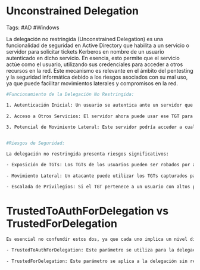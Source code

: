 # Unconstrained Delegation

Tags: #AD #Windows 

La delegación no restringida (Unconstrained Delegation) es una funcionalidad de seguridad en Active Directory que habilita a un servicio o servidor para solicitar tickets Kerberos en nombre de un usuario autenticado en dicho servicio. En esencia, esto permite que el servicio actúe como el usuario, utilizando sus credenciales para acceder a otros recursos en la red. Este mecanismo es relevante en el ámbito del pentesting y la seguridad informática debido a los riesgos asociados con su mal uso, ya que puede facilitar movimientos laterales y compromisos en la red.

```bash 
#Funcionamiento de la Delegación No Restringida:

1. Autenticación Inicial: Un usuario se autentica ante un servidor que tiene habilitada la delegación no restringida. Durante este proceso, el Ticket Granting Ticket (TGT) del usuario se almacena en la memoria del servidor.
    
2. Acceso a Otros Servicios: El servidor ahora puede usar ese TGT para solicitar tickets de acceso a otros servicios (service tickets) en nombre del usuario, sin ninguna restricción específica.
    
3. Potencial de Movimiento Lateral: Este servidor podría acceder a cualquier otro servicio dentro del mismo dominio (o en algunos casos, incluso en dominios de confianza) como si fuera el usuario, lo que puede permitir a un atacante moverse lateralmente en la red.


#Riesgos de Seguridad:

La delegación no restringida presenta riesgos significativos:

- Exposición de TGTs: Los TGTs de los usuarios pueden ser robados por atacantes que comprometen el servidor, lo que permite al atacante solicitar tickets de servicio para cualquier servicio como si fueran el usuario comprometido.
    
- Movimiento Lateral: Un atacante puede utilizar los TGTs capturados para moverse lateralmente a través de la red y acceder a otros servicios y datos.
    
- Escalada de Privilegios: Si el TGT pertenece a un usuario con altos privilegios, como un administrador de dominio, el atacante puede obtener un control significativo sobre la red.
```

# TrustedToAuthForDelegation vs TrustedForDelegation

```bash 
Es esencial no confundir estos dos, ya que cada uno implica un nivel diferente de acceso y riesgo. El Unconstrained Delegation otorga capacidades más amplias y, por lo tanto, es potencialmente más peligrosa si se abusa de ella.

- TrustedToAuthForDelegation: Este parámetro se utiliza para la delegación restringida (constrained delegation). Cuando está configurado, permite que una cuenta específica (como una cuenta de servicio) delegue credenciales a otros servicios específicos, pero con restricciones claras sobre a qué servicios puede realizar esta delegación.
    
- TrustedForDelegation: Este parámetro se aplica a la delegación sin restricciones (unconstrained delegation). Cuando una cuenta tiene este parámetro configurado, puede delegar credenciales a cualquier servicio, lo que representa un mayor riesgo de seguridad.
```